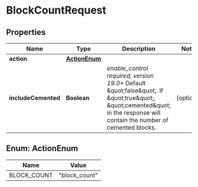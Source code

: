 

# BlockCountRequest

## Properties

Name | Type | Description | Notes
------------ | ------------- | ------------- | -------------
**action** | [**ActionEnum**](#ActionEnum) |  | 
**includeCemented** | **Boolean** | _enable_control required, version 19.0+_ Default \&quot;false\&quot;. If \&quot;true\&quot;, \&quot;cemented\&quot; in the response will contain the number of cemented blocks.  |  [optional]



## Enum: ActionEnum

Name | Value
---- | -----
BLOCK_COUNT | &quot;block_count&quot;



